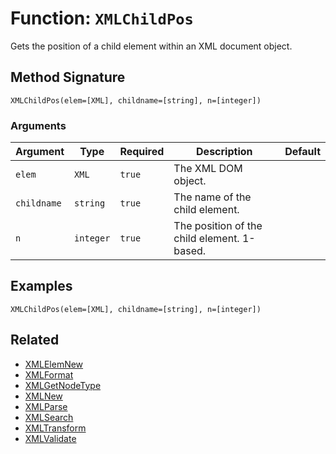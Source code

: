 [comment]: # (Note: This documentation is generated dynamically in the build process.  To modify the contents, change the javadoc on the _invoke method of the BIF class)

# Function: `XMLChildPos`

Gets the position of a child element within an XML document object.

## Method Signature
```
XMLChildPos(elem=[XML], childname=[string], n=[integer])
```
### Arguments

| Argument | Type | Required | Description | Default |
|----------|------|----------|-------------|---------|
| `elem` | `XML` | `true` | The XML DOM object. |  |
| `childname` | `string` | `true` | The name of the child element. |  |
| `n` | `integer` | `true` | The position of the child element. 1-based. |  |

## Examples

```
XMLChildPos(elem=[XML], childname=[string], n=[integer])
```

## Related
  * [XMLElemNew](XMLElemNew.md)
  * [XMLFormat](XMLFormat.md)
  * [XMLGetNodeType](XMLGetNodeType.md)
  * [XMLNew](XMLNew.md)
  * [XMLParse](XMLParse.md)
  * [XMLSearch](XMLSearch.md)
  * [XMLTransform](XMLTransform.md)
  * [XMLValidate](XMLValidate.md)
